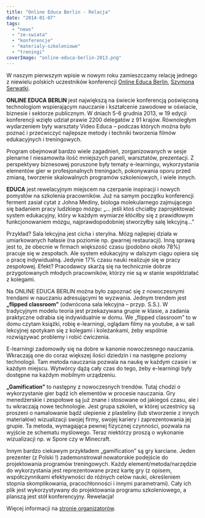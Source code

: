 ```yaml
---
title: "Online Educa Berlin - Relacja"
date: "2014-01-07"
tags:
  - "news"
  - "ze-swiata"
  - "konferencje"
  - "materialy-szkoleniowe"
  - "treningi"
coverImage: "online-educa-berlin-2013.png"
---
```


W naszym pierwszym wpisie w nowym roku zamieszczamy relację jednego z niewielu
polskich uczestników konferencji
[Online Educa Berlin](http://www.online-educa.com/),
[Szymona Serwatki](http://pl.linkedin.com/in/szymonserwatka/).

**ONLINE EDUCA BERLIN** jest największą na świecie konferencją poświęconą
technologiom wspierającym nauczanie i kształcenie zawodowe w oświacie, biznesie
i sektorze publicznym. W dniach 5-6 grudnia 2013, w 19 edycji konferencji wzięło
udział prawie 2200 delegatów z 91 krajów. Równoległym wydarzeniem były warsztaty
Video Educa – podczas których można było poznać i przećwiczyć najlepsze metody i
techniki tworzenia filmów edukacyjnych i treningowych.

Program obejmował bardzo wiele zagadnień, zorganizowanych w sesje plenarne I
niesamowita ilość mniejszych paneli, warsztatów, prezentacji. Z perspektywy
biznesowej poruszone były tematy e-learningu, wykorzystania elementów gier w
profesjonalnych treningach, pokonywania oporu przed zmianą, tworzenie
skalowalnych programów szkoleniowych, i wiele innych.

**EDUCA** jest rewelacyjnym miejscem na czerpanie inspiracji i nowych pomysłów
na szkolenia pracowników. Już na samym początku konferencji ferment zasiał cytat
z Johna Mediny, biologa molekularnego zajmującego się badaniem pracy ludzkiego
mózgu: „… jeśli ktoś chciałby zaprojektować system edukacyjny, który w każdym
wymiarze kłóciłby się z prawidłowym funkcjonowaniem mózgu, najprawdopodobniej
stworzyłby salę lekcyjną...”

Przykład? Sala lekcyjna jest cicha i sterylna. Mózg najlepiej działa w
umiarkowanych hałasie (na poziomie np. gwarnej restauracji). Inną sprawą jest
to, że obecnie w firmach większość czasu (podobno około 78%) pracuje się w
zespołach. Ale system edukacyjny w dalszym ciągu opiera się o pracę
indywidualną. Jedynie 17% czasu nauki realizuje się w pracy zespołowej. Efekt?
Pracodawcy skarżą się na technicznie dobrze przygotowanych młodych pracowników,
którzy nie są w stanie współdziałać z kolegami.

Na ONLINE EDUCA BERLIN można było zapoznać się z nowoczesnymi trendami w
nauczaniu adresującymi te wyzwania. Jednym trendem jest **„flipped classroom”**
(odwrócona sala lekcyjna – przyp. S.S.). W tradycyjnym modelu teoria jest
przekazywana grupie w klasie, a zadania praktyczne odrabia się indywidualnie w
domu. We „flipped classroom” to w domu czytam książki, robię e-learningi,
oglądam filmy na youtube, a w sali lekcyjnej spotykam się z kolegami i
koleżankami, żeby wspólnie rozwiązywać problemy i robić ćwiczenia.

E-learningi zadomowiły się na dobre w kanonie nowoczesnego nauczania. Wkraczają
one do coraz większej ilości dziedzin i na następne poziomy technologii. Tam
metoda nauczania pozwala na naukę w każdym czasie i w każdym miejscu. Wytwórcy
dążą cały czas do tego, żeby e-learningi były dostępne na każdym mobilnym
urządzeniu.

**„Gamification”** to następny z nowoczesnych trendów. Tutaj chodzi o
wykorzystanie gier bądź ich elementów w procesie nauczania. Gry menedżerskie i
zespołowe są już znane i stosowane od jakiegoś czasu, ale i tu wkraczają nowe
technologie. Jest grupa szkoleń, w której uczestnicy są proszeni o namalowanie
bądź ulepienie z plasteliny (lub stworzenie z innych materiałów) wizualizacji
swojej firmy, swojej kariery i zaprezentowania jej grupie. Ta metoda, wymagająca
pewnej fizycznej czynności, pozwala na wyjście ze schematu myślowego. Teraz
niektórzy proszą o wykonanie wizualizacji np. w Spore czy w Minecraft.

Innym bardzo ciekawym przykładem „gamification” są gry karciane. Jeden prezenter
(z Polski !) zademonstrował nowatorskie podejście do projektowania programów
treningowych. Każdy element/metoda/narzędzie do wykorzystania jest
reprezentowane przez kartę gry (z opisem, współczynnikami efektywności do
różnych celów nauki, określeniem stopnia skomplikowania, pracochłonności i
innymi parametrami). Cały ich plik jest wykorzystywany do projektowania programu
szkoleniowego, a planszą jest stół konferencyjny. Rewelacja!

Więcej informacji na [stronie organizatorów](http://www.online-educa.com/).
